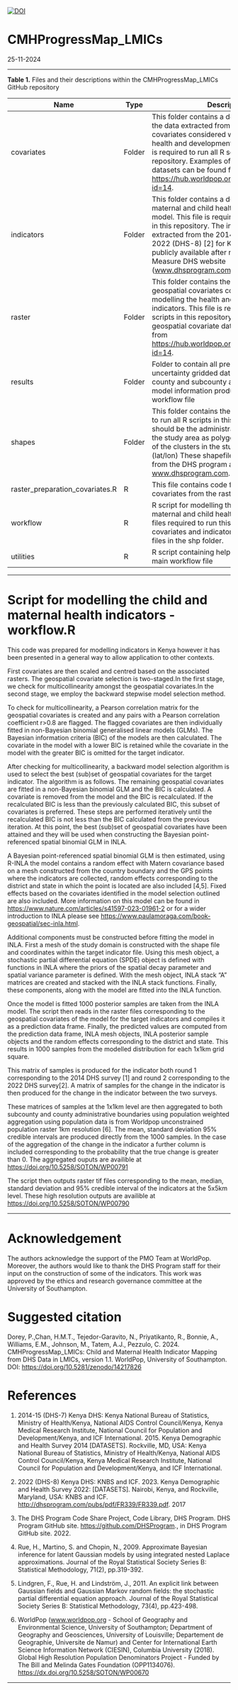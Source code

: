 [![DOI](https://zenodo.org/badge/894012650.svg)](https://doi.org/10.5281/zenodo.14217826)

# CMHProgressMap_LMICs
 
25-11-2024

------------------------------------------------------------------------

**Table 1.** Files and their descriptions within the CMHProgressMap_LMICs GitHub
repository 

| Name       | Type   | Description                                                                                                                                                                                                                                                                                                                                                                                                  |
|------------|--------|--------------------------------------------------------------------------------------------------------------------------------------------------------------------------------------------------------------------------------------------------------------------------------------------------------------------------------------------------------------------------------------------------------------|
| covariates | Folder | This folder contains a demo of the format of the data extracted from geospatial covariates considered when modelling the health and development indicators. This file is required to run all R scripts in this repository. Examples of geospatial covariate datasets can be found from <https://hub.worldpop.org/project/categories?id=14>.                                                                     |
| indicators | Folder | This folder contains a demo of subnational maternal and child health indicators to model. This file is required to run all R scripts in this repository. The indicators were extracted from the 2014 (DHS-7)[1] and 2022 (DHS-8) [2] for Kenya , which are publicly available after registration onto the Measure DHS website (www.dhsprogram.com).                     |
| raster     | Folder | This folder contains the file structure for the geospatial covariates considered when modelling the health and development indicators. This file is required to run all R scripts in this repository. Examples of geospatial covariate datasets can be found from <https://hub.worldpop.org/project/categories?id=14>.                 |
| results    | Folder | Folder to contain all prediction and uncertainty gridded datasets (raster files), county and subcounty aggregations and model information produced from the workflow file                                                                                                                                                                                     |
| shapes     | Folder | This folder contains the shapefiles required to run all R scripts in this repository. These should be the administrative boundaries of the study area as polygons and the location of the clusters in the study area as points (lat/lon) These shapefiles can be obtained from the DHS program at www.dhsprogram.com.                                                                                        |
| raster_preparation_covariates.R | R    | This file contains code for the creation of the covariates from the raster files                     |
| workflow   | R      | R script for modelling the subnational maternal and child health indicators. The files required to run this script are the covariates and indicator csv files and the files in the shp folder.                                                        |
| utilities  | R      | R script containing helper functions for the main workflow file 

------------------------------------------------------------------------

# Script for modelling the child and maternal health indicators - workflow.R

This code was prepared for modelling indicators in Kenya however it has been presented 
in a general way to allow application to other contexts.

First covariates are then scaled and centred based on the associated rasters.
The geospatial covariate selection is two-staged.In the first stage, we check
for multicollinearity amongst the geospatial covariates.In the second stage,
we employ the backward stepwise model selection method.

To check for multicollinearity, a Pearson correlation matrix for the
geospatial covariates is created and any pairs with a Pearson
correlation coefficient r>0.8 are flagged. The flagged covariates are then individually fitted in
non-Bayesian binomial generalised linear models (GLMs). The Bayesian
information criteria (BIC) of the models are then calculated. The
covariate in the model with a lower BIC is retained while the covariate
in the model with the greater BIC is omitted for the target indicator.

After checking for multicollinearity, a backward model selection
algorithm is used to select the best (sub)set of geospatial covariates
for the target indicator. The algorithm is as follows. The remaining
geospatial covariates are fitted in a non-Bayesian binomial GLM and the
BIC is calculated. A covariate is removed from the model and the BIC is
recalculated. If the recalculated BIC is less than the previously
calculated BIC, this subset of covariates is preferred. These steps are
performed iteratively until the recalculated BIC is not less than the
BIC calculated from the previous iteration. At this point, the best
(sub)set of geospatial covariates have been attained and they will be
used when constructing the Bayesian point-referenced spatial binomial
GLM in INLA.

A Bayesian point-referenced spatial binomial GLM is then estimated, using R-INLA
the model contains a random effect with Matern covariance based on a mesh 
constructed from the country boundary and the GPS points where the indicators 
are collected, random effects corresponding to the district and state 
in which the point is located are also included [4,5]. Fixed effects based 
on the covariates identified in the model selection outlined are also included. 
More information on this model can be found in
https://www.nature.com/articles/s41597-023-01961-2 or for a wider introduction 
to INLA please see https://www.paulamoraga.com/book-geospatial/sec-inla.html. 

Additional components must be constructed before fitting the model in
INLA. First a mesh of the study domain is constructed with the shape
file and coordinates within the target indicator file. Using this mesh
object, a stochastic partial differential equation (SPDE) object is
defined with functions in INLA where the priors of the spatial decay
parameter and spatial variance parameter is defined. With the mesh
object, INLA stack “A” matrices are created and stacked with the INLA
stack functions. Finally, these components, along with the model are
fitted into the INLA function.

Once the model is fitted 1000 posterior samples are taken from the
INLA model. The script then reads in the
raster files corresponding to the geospatial covariates of the model for
the target indicators and compiles it as a prediction data frame.
Finally, the predicted values are computed from the prediction data
frame, INLA mesh objects, INLA posterior sample objects and the random 
effects corresponding to the district and state. This results in 1000 
samples from the modelled distribution for each 1x1km grid square.

This matrix of samples is produced for the indicator both round 1 corresponding to the 2014 DHS survey [1]
and round 2 corresponding to the 2022 DHS survey[2]. A matrix of 
samples for the change in the indicator is then produced for the change in the 
indicator between the two surveys. 

These matrices of samples at the 1x1km level are then aggregated to both 
subcounty and county administrative boundaries using population weighted aggregation
using population data is from Worldpop unconstrained population raster 1km 
resolution [6]. The mean, standard deviation 95% credible intervals 
are produced directly from the 1000 samples. In the case of the aggregation 
of the change in the indicator a further column is included corresponding to 
the probability that the true change is greater than 0. 
The aggregated ouputs are availible at https://doi.org/10.5258/SOTON/WP00791

The script then outputs raster tif files corresponding to the mean, median, standard 
deviation and 95% credible interval of the indicators at the 5x5km level. 
These high resolution outputs are availible at https://doi.org/10.5258/SOTON/WP00790




------------------------------------------------------------------------

# Acknowledgement

The authors acknowledge the support of the PMO Team at WorldPop.
Moreover, the authors would like to thank the DHS Program staff for their input on the construction of
some of the indicators. This work was approved by the ethics and research governance committee at the 
University of Southampton.

# Suggested citation
Dorey, P.,Chan, H.M.T., Tejedor-Garavito, N., Priyatikanto, R., Bonnie, A., Williams, E.M., Johnson, M., Tatem, A.J., Pezzulo, C. 2024. CMHProgressMap_LMICs: Child and Maternal Health Indicator Mapping from DHS Data in LMICs, version 1.1. WorldPop, University of Southampton. DOI: https://doi.org/10.5281/zenodo/14217826 

# References

1. 2014-15 (DHS-7) Kenya DHS: Kenya National Bureau of Statistics, Ministry of Health/Kenya,
 National AIDS Control Council/Kenya, Kenya Medical Research Institute, National Council for
 Population and Development/Kenya, and ICF International. 2015. Kenya Demographic and Health
 Survey 2014 [DATASETS]. Rockville, MD, USA: Kenya National Bureau of Statistics, Ministry
 of Health/Kenya, National AIDS Control Council/Kenya, Kenya Medical Research Institute,
 National Council for Population and Development/Kenya, and ICF International.

2. 2022 (DHS-8) Kenya DHS: KNBS and ICF. 2023. Kenya Demographic and Health Survey 2022:
 [DATASETS]. Nairobi, Kenya, and Rockville, Maryland, USA: KNBS and ICF. 
 <http://dhsprogram.com/pubs/pdf/FR339/FR339.pdf>. 2017

3.  The DHS Program Code Share Project, Code Library, DHS Program. DHS
    Program GitHub site. <https://github.com/DHSProgram>., in DHS
    Program GitHub site. 2022.

4. Rue, H., Martino, S. and Chopin, N., 2009. Approximate Bayesian inference
   for latent Gaussian models by using integrated nested Laplace approximations.
   Journal of the Royal Statistical Society Series B: Statistical Methodology, 71(2), pp.319-392.

5. Lindgren, F., Rue, H. and Lindström, J., 2011. An explicit link between Gaussian fields and Gaussian
   Markov random fields: the stochastic partial differential equation approach. Journal of the Royal
   Statistical Society Series B: Statistical Methodology, 73(4), pp.423-498.

6. WorldPop (www.worldpop.org - School of Geography and Environmental Science, University of Southampton;
 Department of Geography and Geosciences, University of Louisville; Departement de Geographie, Universite de Namur)
 and Center for International Earth Science Information Network (CIESIN), Columbia University (2018).
 Global High Resolution Population Denominators Project - Funded by The Bill and Melinda Gates Foundation (OPP1134076).
 https://dx.doi.org/10.5258/SOTON/WP00670

------------------------------------------------------------------------
